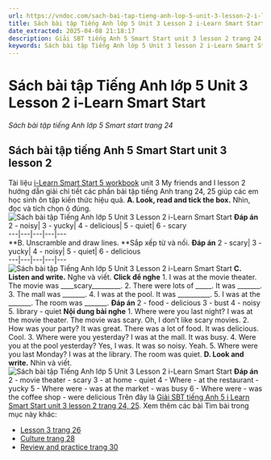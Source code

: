 ```yaml
---
url: https://vndoc.com/sach-bai-tap-tieng-anh-lop-5-unit-3-lesson-2-i-learn-smart-start-323016
title: Sách bài tập Tiếng Anh lớp 5 Unit 3 Lesson 2 i-Learn Smart Start - Sách bài tập tiếng Anh lớp 5 Smart start trang 24 - VnDoc.com
date_extracted: 2025-04-08 21:18:17
description: Giải SBT tiếng Anh 5 Smart Start unit 3 lesson 2 trang 24, 25 bao gồm đáp án các phần bài tập i-Learn Smart Start 5 workbook.
keywords: Sách bài tập Tiếng Anh lớp 5 Unit 3 lesson 2 i-Learn Smart Start,Sách bài tập tiếng Anh lớp 5 Smart start trang 24,smart start grade 5 workbook Unit 3 lesson 2,sách bài tập tiếng anh lớp 5 i learn smart start Unit 3 lesson 2,i Learn Smart Start 5 workbook Unit 3 lesson 2
---
```


# Sách bài tập Tiếng Anh lớp 5 Unit 3 Lesson 2 i-Learn Smart Start
 _Sách bài tập tiếng Anh lớp 5 Smart start trang 24_
## Sách bài tập tiếng Anh 5 Smart Start unit 3 lesson 2
Tài liệu [i-Learn Smart Start 5 workbook](<https://vndoc.com/sach-bai-tap-tieng-anh-lop-5-i-learn-smart-start>) unit 3 My friends and I lesson 2 hướng dẫn giải chi tiết các phần bài tập tiếng Anh trang 24, 25 giúp các em học sinh ôn tập kiến thức hiệu quả.
**A. Look, read and tick the box.** Nhìn, đọc và tích chọn ô đúng.
![Sách bài tập Tiếng Anh lớp 5 Unit 3 Lesson 2 i-Learn Smart Start](https://i.vdoc.vn/data/image/2024/06/27/sach-bai-tap-tieng-anh-lop-5-unit-3-lesson-2-i-learn-smart-start-1.png)
**Đáp án**
2 - noisy| 3 - yucky| 4 - delicious| 5 - quiet| 6 - scary  
---|---|---|---|---  
**B. Unscramble and draw lines. **Sắp xếp từ và nối. 
**Đáp án**
2 - scary| 3 - yucky| 4 - noisy| 5 - quiet| 6 - delicious  
---|---|---|---|---  
![Sách bài tập Tiếng Anh lớp 5 Unit 3 Lesson 2 i-Learn Smart Start](https://i.vdoc.vn/data/image/2024/06/27/sach-bai-tap-tieng-anh-lop-5-unit-3-lesson-2-i-learn-smart-start-2.png)
**C. Listen and write.** Nghe và viết. 
**Click để nghe**
1\. I was at the movie theater. The movie was \_\_\_\_scary\_\_\_\_\_\_\_\_\_.
2\. There were lots of \_\_\_\_\_. It was \_\_\_\_\_\_\_.
3\. The mall was \_\_\_\_\_\_\_.
4\. I was at the pool. It was \_\_\_\_\_\_\_\_\_\_.
5\. I was at the \_\_\_\_\_\_\_. The room was \_\_\_\_\_\_\_.
**Đáp án**
2 - food - delicious
3 - bust
4 - noisy
5\. library - quiet
**Nội dung bài nghe**
1\. Where were you last night?
I was at the movie theater. The movie was scary.
Oh, I don’t like scary movies.
2\. How was your party?
It was great. There was a lot of food. It was delicious.
Cool.
3\. Where were you yesterday?
I was at the mall. It was busy.
4\. Were you at the pool yesterday?
Yes, I was. It was so noisy.
Yeah.
5\. Where were you last Monday?
I was at the library. The room was quiet.
**D. Look and write.** Nhìn và viết. 
![Sách bài tập Tiếng Anh lớp 5 Unit 3 Lesson 2 i-Learn Smart Start](https://i.vdoc.vn/data/image/2024/06/27/sach-bai-tap-tieng-anh-lop-5-unit-3-lesson-2-i-learn-smart-start-4.png)
**Đáp án**
2 - movie theater - scary
3 - at home - quiet
4 - Where - at the restaurant - yucky
5 - Where were - was at the market - was busy
6 - Where were - was the coffee shop - were delicious
Trên đây là [Giải SBT tiếng Anh 5 i Learn Smart Start unit 3 lesson 2 trang 24, 25](<https://vndoc.com/sach-bai-tap-tieng-anh-lop-5-unit-3-lesson-2-i-learn-smart-start-323016>).
Xem thêm các bài Tìm bài trong mục này khác:
  * [Lesson 3 trang 26](</sach-bai-tap-tieng-anh-lop-5-unit-3-lesson-3-i-learn-smart-start-323022>)
  * [Culture trang 28](</sach-bai-tap-tieng-anh-lop-5-unit-3-culture-i-learn-smart-start-323024>)
  * [Review and practice trang 30](</sach-bai-tap-tieng-anh-lop-5-unit-3-review-and-practice-i-learn-smart-start-323028>)

